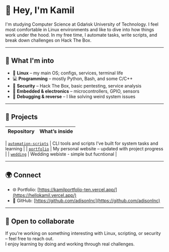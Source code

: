# 👋 Hey, I'm Kamil

I'm studying Computer Science at Gdańsk University of Technology. I feel most comfortable in Linux environments and like to dive into how things work under the hood. In my free time, I automate tasks, write scripts, and break down challenges on Hack The Box.

---

## 🧰 What I'm into

- 🐧 **Linux** – my main OS; configs, services, terminal life  
- 💻 **Programming** – mostly Python, Bash, and some C/C++  
- 🔐 **Security** – Hack The Box, basic pentesting, service analysis  
- 🔌 **Embedded & electronics** – microcontrollers, GPIO, sensors  
- 🧠 **Debugging & reverse** – I like solving weird system issues

---

## 🚧 Projects

| Repository                   | What’s inside                                            |
|-----------------------------|-----------------------------------------------------------|

| [`automation-scripts`](https://github.com/adisonInc/LinuxScripts) | CLI tools and scripts I’ve built for system tasks and learning |
| [`portfolio`](https://kamilportofolio-vercel.app/) | My personal website – updated with project progress                           |
| [`wedding`](https://pawelweronika.fun/) | Wedding webiste - simple but fucntional                                                  |


---

## 🌍 Connect

- 🌐 Portfolio: [https://kamilportfolio-ten.vercel.app/](https://hellokamil.vercel.app/)  
- 🐙 GitHub: [https://github.com/adisonInc](https://github.com/adisonInc)

---

## 🤝 Open to collaborate

If you're working on something interesting with Linux, scripting, or security – feel free to reach out.  
I enjoy learning by doing and working through real challenges.
